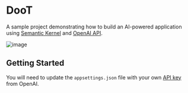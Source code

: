 # DooT

A sample project demonstrating how to build an AI-powered application using [Semantic Kernel](https://github.com/microsoft/semantic-kernel) and [OpenAI API](https://platform.openai.com/docs/introduction).

![image](https://github.com/erinnmclaughlin/DooT/assets/22223146/d1d26dce-ae23-4262-be44-26374a9d3fb0)


## Getting Started
You will need to update the `appsettings.json` file with your own [API key](https://platform.openai.com/api-keys) from OpenAI.
